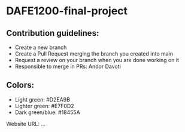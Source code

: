 # DAFE1200-final-project

## Contribution guidelines:

- Create a new branch
- Create a Pull Request merging the branch you created into main
- Request a review on your branch when you are done working on it
- Responsible to merge in PRs: Andor Davoti

## Colors:

- Light green: #D2EA9B
- Lighter green: #E7F0D2
- Dark green/blue: #18455A

Website URL: ...
